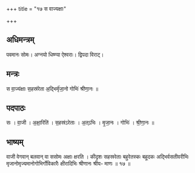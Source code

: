 +++
title = "१७ स वाज्यक्षाः"

+++
## अधिमन्त्रम्
पवमानः सोमः। अग्नयो धिष्ण्या ऐश्वराः। द्विपदा विराट्।

## मन्त्रः
स वा॒ज्य॑क्षाः स॒हस्र॑रेता अ॒द्भिर्मृ॑जा॒नो गोभिः॑ श्रीणा॒नः ॥

## पदपाठः
सः । वा॒जी । अ॒क्षा॒रिति॑ । स॒हस्र॑ऽरेताः । अ॒त्ऽभिः । मृ॒जा॒नः । गोभिः॑ । श्री॒णा॒नः ॥

## भाष्यम्
वाजी वेगवान् बलवान् वा ससोमः अक्षाः क्षरति । कीदृशः सहस्ररेताः बहुरेतस्कः बहूदकः अद्भिर्वसतीवरीभिः मृजानोमृज्यमानोगोभिर्गोविकारैः क्षीरादिभिः श्रीणानः श्रीय- माणः ॥ १७ ॥